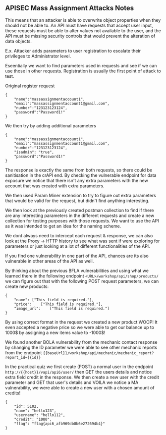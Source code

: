 ## APISEC Mass Assignment Attacks Notes

This means that an attacker is able to overwrite object properties when they should not be able to. An API must have requests that accept user input, these requests must be able to alter values not available to the user, and the API must be missing security controls that would prevent the alteration of data objects.

E.x. Attacker adds parameters to user registration to escalate their privileges to Administrator level.

Eseentially we want to find parameters used in requests and see if we can use those in other requests. Registration is usually the first point of attack to test.

Original register request
```
{
    "name":"massassignmentaccount1",
    "email":"massassignmentaccount1@gmail.com",
    "number":"123123123124",
    "password":"Password1!"
}
```
We then try by adding additional parameters
```
{
    "name":"massassignmentaccount1",
    "email":"massassignmentaccount1@gmail.com",
    "number":"123123123124",
    "isadmin": "true",
    "password":"Password1!"
}
```
The response is exactly the same from both requests, so there could be sanitisation in the crAPI end. By checking the vulnerable endpoint for data exposure we notice that there isn't any extra parameters with the new account that was created with extra parameters.

We then used Param Miner extension to try to figure out extra parameters that would be valid for the request, but didn't find anything interesting.

We then look at the previously created postman collection to find if there are any interesting parameters in the different requests and create a new collection for testing purposes with those requests. We want to use the API as it was intended to get an idea for the naming scheme.

We dont always need to intercept each request & response, we can also look at the Proxy -> HTTP history to see what was sent if were exploring for parameters or just looking at a lot of different functionalities of the API.

If you find one vulnerability in one part of the API, chances are its also vulnerable in other areas of the API as well.

By thinking about the previous BFLA vulnerabilities and using what we learned there in the following endpoint ```<URL>/workshop/api/shop/products/``` we can figure out that with the following POST request parameters, we can create new products:

```
{
    "name": ["This field is required."],
    "price":    ["This field is required."],
    "image_url":    ["This field is required."]
}
```

By using correct format in the request we created a new product WOOP! It even accepted a negative price so we were able to get our balance up to 1000$ by assigning a new items value to -1000$!

We found another BOLA vulnerability from the mechanic contact response by changing the ID parameter we were able to see other mechanic reports from the endpoint 
```{{baseUrl}}/workshop/api/mechanic/mechanic_report?report_id={{id}}```

In the practical quiz we first create (POST) a normal user in the endpoint ```http://{{host}}/vapi/api6/user/``` then GET the users details and notice extra field credit in the response. We then create a new user with the credit parameter and GET that user's details and VOILA we notice a MA vulnerability, we were able to create a new user with a chosen amount of credits!

```
{
    "id": 5102,
    "name": "hello123",
    "username": "hello112",
    "credit": "1000",
    "flag": "flag{api6_afb969db8b6e272694b4}"
}
```







